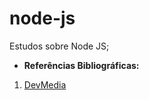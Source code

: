 # node-js
Estudos sobre Node JS;
* **Referências Bibliográficas:**
1. [DevMedia](https://www.devmedia.com.br/)
